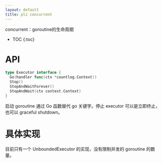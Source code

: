 ```yaml
---
layout: default
title: plz concurrent
---
```


concurrent：goroutine的生命周期

* TOC
{:toc}

# API

```go
type Executor interface {
  Go(handler func(ctx *countlog.Context))
  Stop()
  StopAndWaitForever()
  StopAndWait(ctx context.Context)
}
```

启动 goroutine 通过 Go 函数替代 go 关键字。停止 executor 可以是立即终止，也可以 graceful shutdown。

# 具体实现

目前只有一个 UnboundedExecutor 的实现，没有限制并发的 goroutine 的数量。
